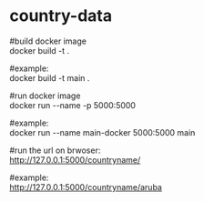 # country-data

#build docker image  
docker build -t <name> .    

#example:  
docker build -t main .    

#run docker image  
docker run --name <name> -p 5000:5000 <tagname>    

#example:  
docker run --name main-docker 5000:5000 main    

#run the url on brwoser:  
http://127.0.0.1:5000/countryname/<country name>    

#example:  
http://127.0.0.1:5000/countryname/aruba    





